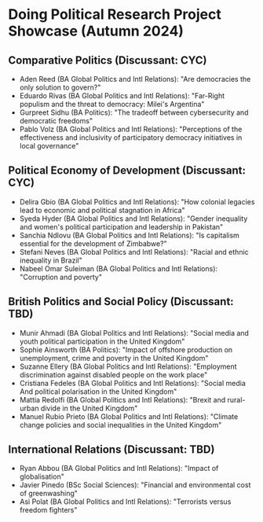 # Doing Political Research Project Showcase (Autumn 2024)

## Comparative Politics (Discussant: CYC)

 - Aden Reed (BA Global Politics and Intl Relations): "Are democracies the only solution to govern?"
 - Eduardo Rivas (BA Global Politics and Intl Relations): "Far-Right populism and the threat to democracy: Milei's Argentina"
 - Gurpreet Sidhu (BA Politics): "The tradeoff between cybersecurity and democratic freedoms"
 - Pablo Volz (BA Global Politics and Intl Relations): "Perceptions of the effectiveness and inclusivity of participatory democracy initiatives in local governance"

## Political Economy of Development (Discussant: CYC)

 - Delira Gbio (BA Global Politics and Intl Relations): "How colonial legacies lead to economic and political stagnation in Africa"
 - Syeda Hyder (BA Global Politics and Intl Relations): "Gender inequality and women's political participation and leadership in Pakistan"
 - Sanchia Ndlovu (BA Global Politics and Intl Relations): "Is capitalism essential for the development of Zimbabwe?"
 - Stefani Neves (BA Global Politics and Intl Relations): "Racial and ethnic inequality in Brazil"
 - Nabeel Omar Suleiman (BA Global Politics and Intl Relations): "Corruption and poverty"

## British Politics and Social Policy (Discussant: TBD)

 - Munir Ahmadi (BA Global Politics and Intl Relations): "Social media and youth political participation in the United Kingdom"
 - Sophie Ainsworth (BA Politics): "Impact of offshore production on unemployment, crime and poverty in the United Kingdom"
 - Suzanne Ellery (BA Global Politics and Intl Relations): "Employment discrimination against disabled people on the work place" 
 - Cristiana Fedeles (BA Global Politics and Intl Relations): "Social media And political polarisation in the United Kingdom"
 - Mattia Redolfi (BA Global Politics and Intl Relations): "Brexit and rural-urban divide in the United Kingdom"
 - Manuel Rubio Prieto (BA Global Politics and Intl Relations): "Climate change policies and social inequalities in the United Kingdom"

## International Relations (Discussant: TBD)

 - Ryan Abbou (BA Global Politics and Intl Relations): "Impact of globalisation"
 - Javier Pinedo (BSc Social Sciences): "Financial and environmental cost of greenwashing"
 - Asi Polat (BA Global Politics and Intl Relations): "Terrorists versus freedom fighters"
